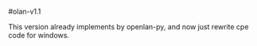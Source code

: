 #olan-v1.1

This version already implements by openlan-py, and now just rewrite cpe code for windows.
